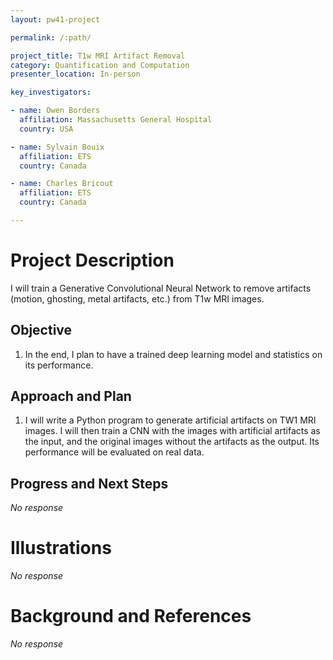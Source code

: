 ```yaml
---
layout: pw41-project

permalink: /:path/

project_title: T1w MRI Artifact Removal
category: Quantification and Computation
presenter_location: In-person

key_investigators:

- name: Owen Borders
  affiliation: Massachusetts General Hospital
  country: USA

- name: Sylvain Bouix
  affiliation: ETS
  country: Canada

- name: Charles Bricout
  affiliation: ETS
  country: Canada

---
```


# Project Description

<!-- Add a short paragraph describing the project. -->


I will train a Generative Convolutional Neural Network to remove artifacts (motion, ghosting, metal artifacts, etc.) from T1w MRI images.



## Objective

<!-- Describe here WHAT you would like to achieve (what you will have as end result). -->


1. In the end, I plan to have a trained deep learning model and statistics on its performance. 



## Approach and Plan

<!-- Describe here HOW you would like to achieve the objectives stated above. -->


1. I will write a Python program to generate artificial artifacts on TW1 MRI images. I will then train a CNN with the images with artificial artifacts as the input, and the original images without the artifacts as the output. Its performance will be evaluated on real data. 



## Progress and Next Steps

<!-- Update this section as you make progress, describing of what you have ACTUALLY DONE.
     If there are specific steps that you could not complete then you can describe them here, too. -->


_No response_



# Illustrations

<!-- Add pictures and links to videos that demonstrate what has been accomplished. -->


_No response_



# Background and References

<!-- If you developed any software, include link to the source code repository.
     If possible, also add links to sample data, and to any relevant publications. -->


_No response_

